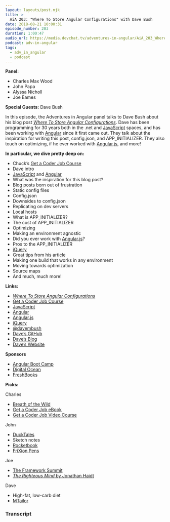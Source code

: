 ```yaml
---
layout: layouts/post.njk
title: >
  AiA 203: "Where To Store Angular Configurations" with Dave Bush
date: 2018-08-21 10:00:31
episode_number: 203
duration: 1:00:47
audio_url: https://media.devchat.tv/adventures-in-angular/AiA_203_Where_To_Store_Angular_Configurations_with_Dave_Bush.mp3
podcast: adv-in-angular
tags:
  - adv_in_angular
  - podcast
---
```


**Panel:**

- Charles Max Wood
- John Papa
- Alyssa Nicholl
- Joe Eames

**Special Guests:** Dave Bush

In this episode, the Adventures in Angular panel talks to Dave Bush about his blog post [_Where To Store Angular Configurations_](https://davembush.github.io/where-to-store-angular-configurations/). Dave has been programming for 30 years both in the .net and [JavaScript](https://www.javascript.com/) spaces, and has been working with [Angular](https://angular.io/) since it first came out. They talk about the inspiration for writing this post, config.json, and APP_INITIALIZER. They also touch on optimizing, if he ever worked with [Angular.js](https://angularjs.org/), and more!

**In particular, we dive pretty deep on:**

- Chuck’s [Get a Coder Job Course](https://devchat.tv/store/get-a-coder-job-video-course/)
- Dave intro
- [JavaScript](https://www.javascript.com/) and [Angular](https://angular.io/)
- What was the inspiration for this blog post?
- Blog posts born out of frustration
- Static config files
- Config.json
- Downsides to config.json
- Replicating on dev servers
- Local hosts
- What is APP_INITIALIZER?
- The cost of APP_INITIALIZER
- Optimizing
- Making an environment agnostic
- Did you ever work with [Angular.js](https://angularjs.org/)?
- Pros to the APP_INITIALIZER
- [jQuery](https://jquery.com/)
- Great tips from his article
- Making one build that works in any environment
- Moving towards optimization
- Source maps
- And much, much more!

**Links:**

- [_Where To Store Angular Configurations_](https://davembush.github.io/where-to-store-angular-configurations/)
- [Get a Coder Job Course](https://devchat.tv/store/get-a-coder-job-video-course/)
- [JavaScript](https://www.javascript.com/)
- [Angular](https://angular.io/)
- [Angular.js](https://angularjs.org/)
- [jQuery](https://jquery.com/)
- [@davembush](https://twitter.com/davembush?lang=en)
- [Dave’s GitHub](https://github.com/DaveMBush)
- [Dave’s Blog](https://davembush.github.io/index.html)
- [Dave’s Website](http://davebush.brandyourself.com/)

**Sponsors**

- [Angular Boot Camp](https://angularbootcamp.com/)
- [Digital Ocean](https://www.digitalocean.com/)
- [FreshBooks](https://www.freshbooks.com/invoice?ref=11731&utm_source=pbm&utm_medium=affiliate-program&utm_influencer=419364&utm_campaign=podcast-influencers)

**Picks:**

Charles

- [Breath of the Wild](https://www.zelda.com/breath-of-the-wild/)
- [Get a Coder Job eBook](https://devchat.tv/store/get-a-coder-job-ebook/)
- [Get a Coder Job Video Course](https://devchat.tv/store/get-a-coder-job-video-course/)

John

- [DuckTales](https://disneyxd.disney.com/ducktales)
- Sketch notes
- [Rocketbook](https://getrocketbook.com/products/everlast-rocketbook)
- [FriXion Pens](https://www.amazon.com/Pilot-Retractable-Erasable-Assorted-Disappear/dp/B009QYH644/ref=sr_1_3?ie=UTF8&qid=1534367224&sr=8-3&keywords=frixion)

Joe

- [The Framework Summit](https://www.frameworksummit.com/)
- [_The Righteous Mind_ by Jonathan Haidt](https://www.amazon.com/Righteous-Mind-Divided-Politics-Religion/dp/0307455777/ref=sr_1_1?s=office-products&ie=UTF8&qid=1534367332&sr=8-1&keywords=the+righteous+mind)

Dave

- High-fat, low-carb diet
- [MTailor](https://www.mtailor.com/)

### Transcript

